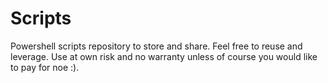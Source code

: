 Scripts
=======
Powershell scripts repository to store and share. Feel free to reuse and leverage. Use at own risk and no warranty unless of course you would like to pay for noe :).

